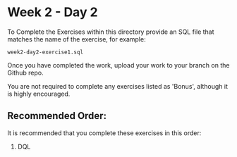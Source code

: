 # Week 2 - Day 2

To Complete the Exercises within this directory provide an SQL file that matches the name of the exercise, for example:

```
week2-day2-exercise1.sql
```

Once you have completed the work, upload your work to your branch on the Github repo.

You are not required to complete any exercises listed as 'Bonus', although it is highly encouraged.

## Recommended Order:
It is recommended that you complete these exercises in this order:
1. DQL